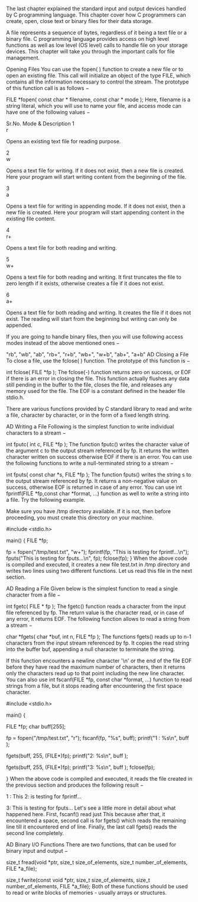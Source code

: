 The last chapter explained the standard input and output devices handled by C programming language. This chapter cover how C programmers can create, open, close text or binary files for their data storage.

A file represents a sequence of bytes, regardless of it being a text file or a binary file. C programming language provides access on high level functions as well as low level (OS level) calls to handle file on your storage devices. This chapter will take you through the important calls for file management.

Opening Files
You can use the fopen( ) function to create a new file or to open an existing file. This call will initialize an object of the type FILE, which contains all the information necessary to control the stream. The prototype of this function call is as follows −

FILE *fopen( const char * filename, const char * mode );
Here, filename is a string literal, which you will use to name your file, and access mode can have one of the following values −

Sr.No.	Mode & Description
1	
r

Opens an existing text file for reading purpose.

2	
w

Opens a text file for writing. If it does not exist, then a new file is created. Here your program will start writing content from the beginning of the file.

3	
a

Opens a text file for writing in appending mode. If it does not exist, then a new file is created. Here your program will start appending content in the existing file content.

4	
r+

Opens a text file for both reading and writing.

5	
w+

Opens a text file for both reading and writing. It first truncates the file to zero length if it exists, otherwise creates a file if it does not exist.

6	
a+

Opens a text file for both reading and writing. It creates the file if it does not exist. The reading will start from the beginning but writing can only be appended.

If you are going to handle binary files, then you will use following access modes instead of the above mentioned ones −

"rb", "wb", "ab", "rb+", "r+b", "wb+", "w+b", "ab+", "a+b"
AD
Closing a File
To close a file, use the fclose( ) function. The prototype of this function is −

int fclose( FILE *fp );
The fclose(-) function returns zero on success, or EOF if there is an error in closing the file. This function actually flushes any data still pending in the buffer to the file, closes the file, and releases any memory used for the file. The EOF is a constant defined in the header file stdio.h.

There are various functions provided by C standard library to read and write a file, character by character, or in the form of a fixed length string.

AD
Writing a File
Following is the simplest function to write individual characters to a stream −

int fputc( int c, FILE *fp );
The function fputc() writes the character value of the argument c to the output stream referenced by fp. It returns the written character written on success otherwise EOF if there is an error. You can use the following functions to write a null-terminated string to a stream −

int fputs( const char *s, FILE *fp );
The function fputs() writes the string s to the output stream referenced by fp. It returns a non-negative value on success, otherwise EOF is returned in case of any error. You can use int fprintf(FILE *fp,const char *format, ...) function as well to write a string into a file. Try the following example.

Make sure you have /tmp directory available. If it is not, then before proceeding, you must create this directory on your machine.

#include <stdio.h>

main() {
   FILE *fp;

   fp = fopen("/tmp/test.txt", "w+");
   fprintf(fp, "This is testing for fprintf...\n");
   fputs("This is testing for fputs...\n", fp);
   fclose(fp);
}
When the above code is compiled and executed, it creates a new file test.txt in /tmp directory and writes two lines using two different functions. Let us read this file in the next section.

AD
Reading a File
Given below is the simplest function to read a single character from a file −

int fgetc( FILE * fp );
The fgetc() function reads a character from the input file referenced by fp. The return value is the character read, or in case of any error, it returns EOF. The following function allows to read a string from a stream −

char *fgets( char *buf, int n, FILE *fp );
The functions fgets() reads up to n-1 characters from the input stream referenced by fp. It copies the read string into the buffer buf, appending a null character to terminate the string.

If this function encounters a newline character '\n' or the end of the file EOF before they have read the maximum number of characters, then it returns only the characters read up to that point including the new line character. You can also use int fscanf(FILE *fp, const char *format, ...) function to read strings from a file, but it stops reading after encountering the first space character.

#include <stdio.h>

main() {

   FILE *fp;
   char buff[255];

   fp = fopen("/tmp/test.txt", "r");
   fscanf(fp, "%s", buff);
   printf("1 : %s\n", buff );

   fgets(buff, 255, (FILE*)fp);
   printf("2: %s\n", buff );
   
   fgets(buff, 255, (FILE*)fp);
   printf("3: %s\n", buff );
   fclose(fp);

}
When the above code is compiled and executed, it reads the file created in the previous section and produces the following result −

1 : This
2: is testing for fprintf...

3: This is testing for fputs...
Let's see a little more in detail about what happened here. First, fscanf() read just This because after that, it encountered a space, second call is for fgets() which reads the remaining line till it encountered end of line. Finally, the last call fgets() reads the second line completely.

AD
Binary I/O Functions
There are two functions, that can be used for binary input and output −

size_t fread(void *ptr, size_t size_of_elements, size_t number_of_elements, FILE *a_file);
              
size_t fwrite(const void *ptr, size_t size_of_elements, size_t number_of_elements, FILE *a_file);
Both of these functions should be used to read or write blocks of memories - usually arrays or structures.
